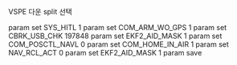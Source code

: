 
VSPE 다운
split 선택


param set SYS_HITL 1
param set COM_ARM_WO_GPS 1
param set CBRK_USB_CHK 197848
param set EKF2_AID_MASK 1
param set COM_POSCTL_NAVL 0
param set COM_HOME_IN_AIR 1
param set NAV_RCL_ACT 0
param set EKF2_AID_MASK 1
param save
